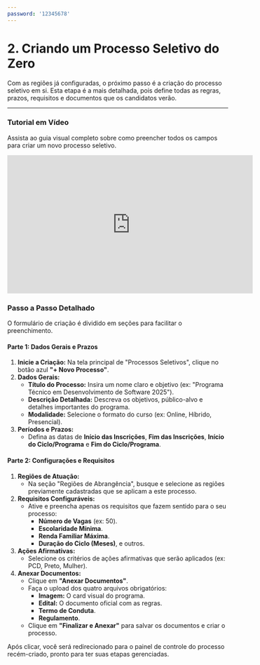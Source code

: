 ```yaml
---
password: '12345678'
---
```


# 2. Criando um Processo Seletivo do Zero

Com as regiões já configuradas, o próximo passo é a criação do processo seletivo em si. Esta etapa é a mais detalhada, pois define todas as regras, prazos, requisitos e documentos que os candidatos verão.

---

### Tutorial em Vídeo

Assista ao guia visual completo sobre como preencher todos os campos para criar um novo processo seletivo.
<iframe width="560" height="315" src="https://www.youtube.com/embed/Fx3DfsgvalI?si=pxEyXA6clJwaHv2G&amp;start=82" title="YouTube video player" frameborder="0" allow="accelerometer; autoplay; clipboard-write; encrypted-media; gyroscope; picture-in-picture; web-share" referrerpolicy="strict-origin-when-cross-origin" allowfullscreen></iframe>

### Passo a Passo Detalhado

O formulário de criação é dividido em seções para facilitar o preenchimento.

#### **Parte 1: Dados Gerais e Prazos**

1.  **Inicie a Criação:** Na tela principal de "Processos Seletivos", clique no botão azul **"+ Novo Processo"**.
2.  **Dados Gerais:**
    * **Título do Processo:** Insira um nome claro e objetivo (ex: "Programa Técnico em Desenvolvimento de Software 2025").
    * **Descrição Detalhada:** Descreva os objetivos, público-alvo e detalhes importantes do programa.
    * **Modalidade:** Selecione o formato do curso (ex: Online, Híbrido, Presencial).
3.  **Períodos e Prazos:**
    * Defina as datas de **Início das Inscrições**, **Fim das Inscrições**, **Início do Ciclo/Programa** e **Fim do Ciclo/Programa**.

#### **Parte 2: Configurações e Requisitos**

1.  **Regiões de Atuação:**
    * Na seção "Regiões de Abrangência", busque e selecione as regiões previamente cadastradas que se aplicam a este processo.
2.  **Requisitos Configuráveis:**
    * Ative e preencha apenas os requisitos que fazem sentido para o seu processo:
        * **Número de Vagas** (ex: 50).
        * **Escolaridade Mínima**.
        * **Renda Familiar Máxima**.
        * **Duração do Ciclo (Meses)**, e outros.
3.  **Ações Afirmativas:**
    * Selecione os critérios de ações afirmativas que serão aplicados (ex: PCD, Preto, Mulher).
4.  **Anexar Documentos:**
    * Clique em **"Anexar Documentos"**.
    * Faça o upload dos quatro arquivos obrigatórios:
        * **Imagem:** O card visual do programa.
        * **Edital:** O documento oficial com as regras.
        * **Termo de Conduta**.
        * **Regulamento**.
    * Clique em **"Finalizar e Anexar"** para salvar os documentos e criar o processo.

Após clicar, você será redirecionado para o painel de controle do processo recém-criado, pronto para ter suas etapas gerenciadas.